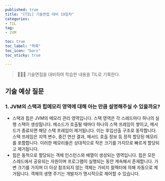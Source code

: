 ```yaml
---
published: true
title: "[TIL] 기술면접 대비 19일차"
categories: 
- TIL
tag:
- JVM

toc: true
toc_label: "목록"
toc_icon: "bars"
toc_sticky: true

---
```

> 👩🏻‍💻 기술면접을 대비하여 학습한 내용을 TIL로 기록한다.

## 기술 예상 질문
### 1. JVM의 스택과 힙메모리 영역에 대해 아는 만큼 설명해주실 수 있을까요?
* 스택과 힙은 JVM의 메모리 관리 영역입니다. 스택 영역은 각 스레드마다 하나의 실행 스택이 생성됩니다. 메소드가 호출될 때마다 하나의 스택 프레임이 쌓이고, 메서드가 종료되면 해당 스택 프레임이 제거됩니다. 이는 후입선출 구조로 동작합니다. 스택 프레임은 지역 변수, 중간 연산 결과, 메서드 호출 정보 등 정적 할당된 메모리를 포함합니다. 이러한 메모리들은 상대적으로 작은 크기를 가지므로 빠르게 할당되고 제거됩니다.
* 힙은 동적으로 할당되는 객체 인스턴스와 배열이 생성되는 영역입니다. 힙은 모든 스레드에서 공유되는 자원이며 프로그램이 실행되는 동안 계속해서 존재합니다. 가변 크기를 가지며 더 이상 참조되지 않는 객체는 가비지 컬렉터에 의해 자동으로 제거됩니다. 객체의 생명 주기는 개발자가 명시적으로 제어할 수 있습니다. 